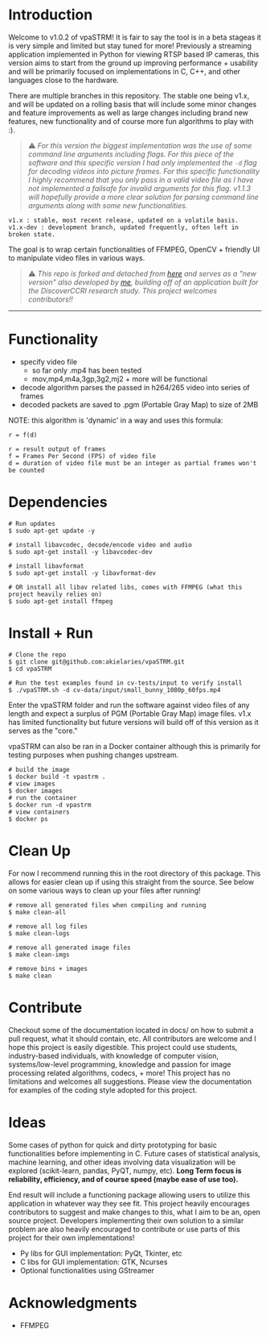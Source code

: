 # Introduction
Welcome to v1.0.2 of vpaSTRM! It is fair to say the tool is in a beta 
stageas it is very simple and limited but stay tuned for more! 
Previously a streaming application implemented in Python for viewing 
RTSP based IP cameras, this version aims to start from the ground up 
improving performance + usability and will be primarily focused on 
implementations in C, C++, and other languages close to the hardware.

There are multiple branches in this repository. The stable one being v1.x, 
and will be updated on a rolling basis that will include some minor changes 
and feature improvements as well as large changes including brand new features, 
new functionality and of course more fun algorithms to play with :).

> :warning: *For this version the biggest implementation was the use of some command line
arguments including flags. For this piece of the software and this specific version
I had only implemented the `-d` flag for decoding videos into picture frames. For
this specific functionality I highly recommend that you only pass in a valid video 
file as I have not implemented a failsafe for invalid arguments for this flag. 
v1.1.3 will hopefully provide a more clear solution for parsing command line arguments
along with some new functionalities.*

```
v1.x : stable, most recent release, updated on a volatile basis. 
v1.x-dev : development branch, updated frequently, often left in broken state. 
```

The goal is to wrap certain functionalities of FFMPEG, OpenCV + friendly UI 
to manipulate video files in various ways.

> :warning: *This repo is forked and detached from [here](https://github.com/DiscoverCCRI/ip_cam) and serves
as a "new version" also developed by [me](https://github.com/akielaries), building off of an application
built for the DiscoverCCRI research study. This project welcomes contributors!!*
---

# Functionality
- specify video file 
  - so far only .mp4 has been tested
  - mov,mp4,m4a,3gp,3g2,mj2 + more will be functional 
- decode algorithm parses the passed in h264/265 video into series of frames  
- decoded packets are saved to .pgm (Portable Gray Map) to size of 2MB

NOTE: this algorithm is 'dynamic' in a way and uses this formula:
```
r = f(d)

r = result output of frames
f = Frames Per Second (FPS) of video file
d = duration of video file must be an integer as partial frames won't be counted
```

# Dependencies
```
# Run updates
$ sudo apt-get update -y

# install libavcodec, decode/encode video and audio
$ sudo apt-get install -y libavcodec-dev

# install libavformat
$ sudo apt-get install -y libavformat-dev

# OR install all libav related libs, comes with FFMPEG (what this project heavily relies on)
$ sudo apt-get install ffmpeg
```

# Install + Run
```
# Clone the repo
$ git clone git@github.com:akielaries/vpaSTRM.git
$ cd vpaSTRM

# Run the test examples found in cv-tests/input to verify install
$ ./vpaSTRM.sh -d cv-data/input/small_bunny_1080p_60fps.mp4
```
Enter the vpaSTRM folder and run the software against video files of any length and expect
a surplus of PGM (Portable Gray Map) image files. v1.x has limited functionality but
future versions will build off of this version as it serves as the "core."

vpaSTRM can also be ran in a Docker container although this is primarily for testing 
purposes when pushing changes upstream. 
```
# build the image
$ docker build -t vpastrm .
# view images
$ docker images
# run the container
$ docker run -d vpastrm
# view containers
$ docker ps
```

# Clean Up
For now I recommend running this in the root directory of this package. This allows for easier clean up
if using this straight from the source. See below on some various ways to clean up your files after running!

```
# remove all generated files when compiling and running
$ make clean-all

# remove all log files
$ make clean-logs

# remove all generated image files
$ make clean-imgs

# remove bins + images
$ make clean
```

# Contribute
Checkout some of the documentation located in docs/ on how to submit a pull 
request, what it should contain, etc. All contributors are welcome and I hope 
this project is easily digestible. This project could use students, 
industry-based individuals, with knowledge of computer vision, 
systems/low-level programming, knowledge and passion for image processing 
related algorithms, codecs, + more! This project has no limitations and 
welcomes all suggestions. Please view the documentation for examples of
the coding style adopted for this project. 


# Ideas
Some cases of python for quick and dirty prototyping for basic
functionalities before implementing in C. Future cases of
statistical analysis, machine learning, and other ideas involving 
data visualization will be explored (scikit-learn, pandas, PyQT, numpy, 
etc). **Long Term focus is reliability, efficiency, and of course speed 
(maybe ease of use too).**

End result will include a functioning package allowing users to utilize 
this application in whatever way they see fit. This project heavily encourages
contributors to suggest and make changes to this, what I aim to be an, open source 
project. Developers implementing their own solution to a similar problem are also
heavily encouraged to contribute or use parts of this project for their own
implementations!

- Py libs for GUI implementation: PyQt, Tkinter, etc
- C libs for GUI implementation: GTK, Ncurses
- Optional functionalities using GStreamer

# Acknowledgments
* FFMPEG

